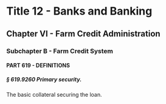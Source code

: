
# Title 12 - Banks and Banking
## Chapter VI - Farm Credit Administration
### Subchapter B - Farm Credit System
#### PART 619 - DEFINITIONS
##### § 619.9260 Primary security.

The basic collateral securing the loan.
